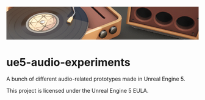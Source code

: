 ![](AudioExperiments-banner.jpg)
# ue5-audio-experiments
A bunch of different audio-related prototypes made in Unreal Engine 5.

This project is licensed under the Unreal Engine 5 EULA.